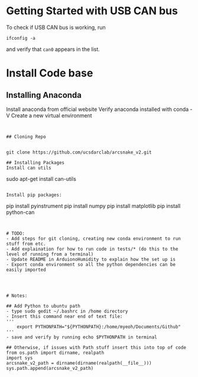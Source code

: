# Getting Started with USB CAN bus
To check if USB CAN bus is working, run
```
ifconfig -a
```
and verify that `can0` appears in the list.

# Install Code base

## Installing Anaconda
Install anaconda from official website 
Verify anaconda installed with conda -V
Create a new virtual environment
```conda create -n arcsnake python=3.9.7 anaconda


## Cloning Repo


git clone https://github.com/ucsdarclab/arcsnake_v2.git

## Installing Packages 
Install can utils
```
sudo apt-get install can-utils
```

Install pip packages:
```
pip install pyinstrument
pip install numpy
pip install matplotlib
pip install python-can
```


# TODO:
- Add steps for git cloning, creating new conda environment to run stuff from etc.
- Add explaination for how to run code in tests/* (do this to the level of running from a terminal)
- Update README in ArduionoHumidity to explain how the set up is
- Export conda environment so all the python dependencies can be easily imported




# Notes: 

## Add Python to ubuntu path 
- type sudo gedit ~/.bashrc in /home directory 
- Insert this command near end of text file: 
'''
    export PYTHONPATH="${PYTHONPATH}:/home/myeoh/Documents/Github"
'''
- save and verify by running echo $PYTHONPATH in terminal 

## Otherwise, if issues with Path stuff insert this into top of code
from os.path import dirname, realpath
import sys
arcsnake_v2_path = dirname(dirname(realpath(__file__)))
sys.path.append(arcsnake_v2_path)